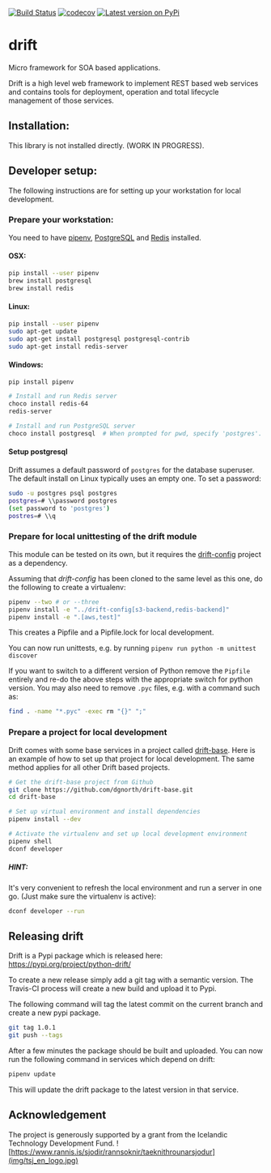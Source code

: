 [![Build Status](https://travis-ci.org/dgnorth/drift.svg?branch=develop)](https://travis-ci.org/dgnorth/drift)
[![codecov](https://codecov.io/github/dgnorth/drift/branches/develop/graph/badge.svg)](https://codecov.io/github/dgnorth/drift/branches/develop)
[![Latest version on
PyPi](https://badge.fury.io/py/python-drift.svg)](https://badge.fury.io/py/python-drift)

# drift
Micro framework for SOA based applications.


Drift is a high level web framework to implement REST based web services and contains tools for deployment, operation and total lifecycle management of those services.

## Installation:

This library is not installed directly. (WORK IN PROGRESS). 

## Developer setup:

The following instructions are for setting up your workstation for local development.

### Prepare your workstation:

You need to have [pipenv](https://github.com/pypa/pipenv), [PostgreSQL](https://www.postgresql.org/) and [Redis](https://redis.io/) installed.

#### OSX:
```bash
pip install --user pipenv
brew install postgresql
brew install redis
```

#### Linux:
```bash
pip install --user pipenv
sudo apt-get update
sudo apt-get install postgresql postgresql-contrib
sudo apt-get install redis-server
```

#### Windows:
```bash
pip install pipenv

# Install and run Redis server
choco install redis-64
redis-server

# Install and run PostgreSQL server
choco install postgresql  # When prompted for pwd, specify 'postgres'.
```

#### Setup postgresql
Drift assumes a default password of `postgres` for the database superuser.  The default install on Linux typically uses an empty one.  To set a password:
```bash
sudo -u postgres psql postgres
postgres=# \\password postgres
(set password to 'postgres')
postres=# \\q
```

### Prepare for local unittesting of the drift module
This module can be tested on its own, but it requires the [drift-config](https://github.com/dgnorth/drift-config) project as a dependency.

Assuming that *drift-config* has been cloned to the same level as this one, do the following to create
a virtualenv:
```bash
pipenv --two # or --three
pipenv install -e "../drift-config[s3-backend,redis-backend]"
pipenv install -e ".[aws,test]"
```
This creates a Pipfile and a Pipfile.lock for local development.

You can now run unittests, e.g. by running `pipenv run python -m unittest discover`

If you want to switch to a different version of Python remove the `Pipfile` entirely and re-do the above steps with the appropriate switch for python version.
You may also need to remove `.pyc` files, e.g. with a command such as:
```bash
find . -name "*.pyc" -exec rm "{}" ";"
```

### Prepare a project for local development

Drift comes with some base services in a project called [drift-base](https://github.com/dgnorth/drift-base). Here is an example of how to set up that project for local development. The same method applies for all other Drift based projects.

```bash
# Get the drift-base project from Github
git clone https://github.com/dgnorth/drift-base.git
cd drift-base

# Set up virtual environment and install dependencies
pipenv install --dev

# Activate the virtualenv and set up local development environment
pipenv shell
dconf developer
```
##### HINT:
It's very convenient to refresh the local environment and run a server in one go. (Just make sure the virtualenv is active):

```bash
dconf developer --run
```

## Releasing drift
Drift is a Pypi package which is released here: https://pypi.org/project/python-drift/

To create a new release simply add a git tag with a semantic version. The Travis-CI process will create a new build and upload it to Pypi.

The following command will tag the latest commit on the current branch and create a new pypi package.

```bash
git tag 1.0.1
git push --tags
```

After a few minutes the package should be built and uploaded. You can now run the following command in services which depend on drift:

```bash
pipenv update
```
This will update the drift package to the latest version in that service.

## Acknowledgement

The project is generously supported by a grant from the Icelandic Technology Development Fund.
![https://www.rannis.is/sjodir/rannsoknir/taeknithrounarsjodur](img/tsj_en_logo.jpg)
